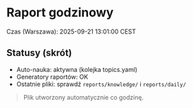 # Raport godzinowy
Czas (Warszawa): 2025-09-21 13:01:00 CEST

## Statusy (skrót)
- Auto-nauka: aktywna (kolejka topics.yaml)
- Generatory raportów: OK
- Ostatnie pliki: sprawdź `reports/knowledge/` i `reports/daily/`

> Plik utworzony automatycznie co godzinę.
